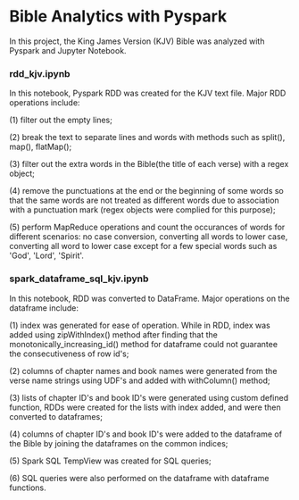 # Bible Analytics with Pyspark

In this project, the King James Version (KJV) Bible was analyzed with Pyspark and Jupyter Notebook.

### rdd_kjv.ipynb

In this notebook, Pyspark RDD was created for the KJV text file. Major RDD operations include:

  (1) filter out the empty lines;

  (2) break the text to separate lines and words with methods such as split(), map(), flatMap();

  (3) filter out the extra words in the Bible(the title of each verse) with a regex object;

  (4) remove the punctuations at the end or the beginning of some words so that the same words are not treated as different words due to association with a punctuation mark (regex objects were complied for this purpose);
 
  (5) perform MapReduce operations and count the occurances of words for different scenarios: no case conversion, converting all words to lower case, converting all word to lower case except for a few special words such as 'God', 'Lord', 'Spirit'.
  

### spark_dataframe_sql_kjv.ipynb

In this notebook, RDD was converted to DataFrame. Major operations on the dataframe include:

  (1) index was generated for ease of operation. While in RDD, index was added using zipWithIndex() method after finding that the monotonically_increasing_id() method for dataframe could not guarantee the consecutiveness of row id's;

  (2) columns of chapter names and book names were generated from the verse name strings using UDF's and added with withColumn() method;

  (3) lists of chapter ID's and book ID's were generated using custom defined function, RDDs were created for the lists with index added, and were then converted to dataframes;

  (4) columns of chapter ID's and book ID's were added to the dataframe of the Bible by joining the dataframes on the common indices;
  
  (5) Spark SQL TempView was created for SQL queries;

  (6) SQL queries were also performed on the dataframe with dataframe functions.

